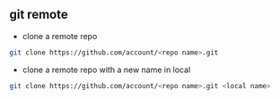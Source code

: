 ## git remote
- clone a remote repo
```bash
git clone https://github.com/account/<repo name>.git
```
- clone a remote repo with a new name in local
```bash
git clone https://github.com/account/<repo name>.git <local name>
```